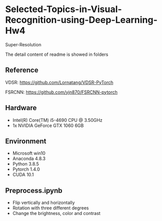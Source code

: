 # Selected-Topics-in-Visual-Recognition-using-Deep-Learning-Hw4
Super-Resolution

The detail content of readme is showed in folders

## Reference
VDSR: https://github.com/Lornatang/VDSR-PyTorch

FSRCNN: https://github.com/yjn870/FSRCNN-pytorch

## Hardware
* Intel(R) Core(TM) i5-4690 CPU @ 3.50GHz
* 1x NVIDIA GeForce GTX 1060 6GB

## Environment
* Microsoft win10
* Anaconda 4.8.3
* Python 3.8.5
* Pytorch 1.4.0
* CUDA 10.1

## Preprocess.ipynb
* Flip vertically and horizontally
* Rotation with three different degrees
* Change the brightness, color and contrast
